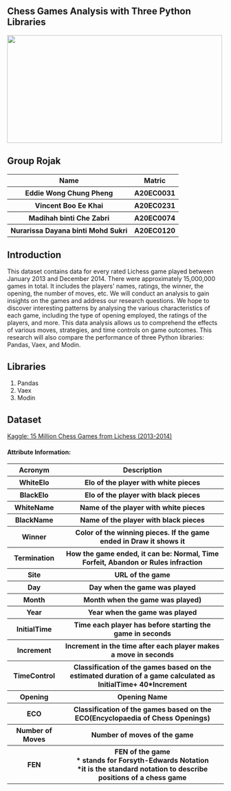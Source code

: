 <h2>Chess Games Analysis with Three Python Libraries</h2> 

<img src="https://user-images.githubusercontent.com/95403713/215369088-d53ead7f-c979-42ab-a8c0-44715d81e2f7.jpg" width="500" height="250"/>

<h2>Group Rojak</h2>
<table>
  <tr>
    <th>Name</th>
    <th>Matric</th>
  </tr>
  <tr>
    <th>Eddie Wong Chung Pheng </th>
    <th>A20EC0031</th>
  </tr>
  <tr>
    <th>Vincent Boo Ee Khai</th>
    <th>A20EC0231</th>
  </tr>
    <tr>
    <th>Madihah binti Che Zabri </th>
    <th>A20EC0074</th>
  </tr>
  <tr>
    <th>Nurarissa Dayana binti Mohd Sukri</th>
    <th>A20EC0120</th>
</table>

## Introduction
This dataset contains data for every rated Lichess game played between January 2013 and December 2014. There were approximately 15,000,000 games in total. It includes the players' names, ratings, the winner, the opening, the number of moves, etc. We will conduct an analysis to gain insights on the games and address our research questions. We hope to discover interesting patterns by analysing the various characteristics of each game, including the type of opening employed, the ratings of the players, and more. This data analysis allows us to comprehend the effects of various moves, strategies, and time controls on game outcomes. This research will also compare the performance of three Python libraries: Pandas, Vaex, and Modin.

## Libraries
1. Pandas
2. Vaex
3. Modin

<h2>Dataset</h2>
<a href="https://www.kaggle.com/datasets/maca11/chess-games-from-lichess-20132014?select=Lichess_2013_2014_Complete.csv">Kaggle: 15 Million Chess Games from Lichess (2013-2014)</a><br>

<h4>Attribute Information:</h4>
<table>
  <tr>
    <th>Acronym</th>
    <th>Description</th>
  </tr>
  <tr>
    <th>WhiteElo</th>
    <th>Elo of the player with white pieces</th>
  </tr>
    <tr>
    <th>BlackElo</th>
    <th>Elo of the player with black pieces</th>
  </tr>
    <tr>
    <th>WhiteName</th>
    <th>Name of the player with white pieces</th>
  </tr>
    <tr>
    <th>BlackName</th>
    <th>Name of the player with black pieces</th>
  </tr>
    <tr>
    <th>Winner</th>
    <th>Color of the winning pieces. If the game ended in Draw it shows it</th>
  </tr>
    <tr>
    <th>Termination</th>
    <th>How the game ended, it can be: Normal, Time Forfeit, Abandon or Rules infraction</th>
  </tr>
    <tr>
    <th>Site</th>
    <th>URL of the game</th>
  </tr>
    <tr>
    <th>Day</th>
    <th>Day when the game was played</th>
  </tr>
    <tr>
    <th>Month</th>
    <th>Month when the game was played)</th>
  </tr>    
  <tr>
    <th>Year</th>
    <th>Year when the game was played</th>
  </tr>    
  <tr>
    <th>InitialTime</th>
    <th>Time each player has before starting the game in seconds</th>
  </tr>    
  <tr>
    <th>Increment</th>
    <th> Increment in the time after each player makes a move in seconds
</th>
  </tr>
    <tr>
    <th>TimeControl</th>
    <th> Classification of the games based on the estimated duration of a game calculated as InitialTime+ 40*Increment</th>
  </tr>
    <tr>
    <th>Opening</th>
    <th>Opening Name</th>
  </tr>
    <tr>
    <th>ECO</th>
    <th>Classification of the games based on the ECO(Encyclopaedia of Chess Openings) </th>
  </tr>
    <tr>
    <th>Number of Moves</th>
    <th>Number of moves of the game</th>
  </tr>
      <tr>
    <th>FEN</th>
    <th>
    FEN of the game
    <br>
    * stands for Forsyth-Edwards Notation 
    <br>
    *it is the standard notation to describe positions of a chess game
    </th>
  </tr>
